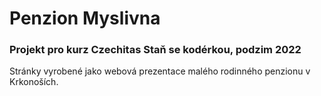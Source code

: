 # Penzion Myslivna

### Projekt pro kurz Czechitas Staň se kodérkou, podzim 2022

Stránky vyrobené jako webová prezentace malého rodinného penzionu v Krkonoších.
